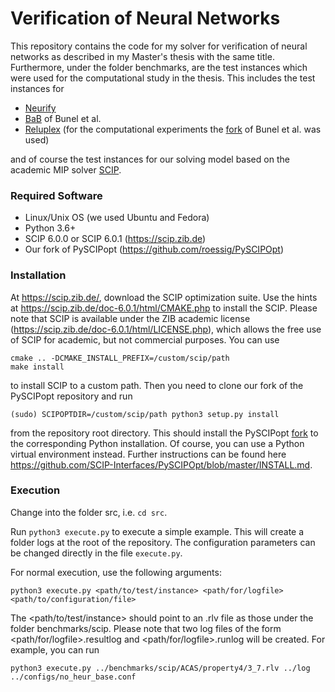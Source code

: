# Verification of Neural Networks

This repository contains the code for my solver for verification of neural networks as described in my Master's thesis with the same title. Furthermore, under the folder benchmarks, are the test instances which were used for the computational study in the thesis. This includes the test instances for
* [Neurify](https://github.com/tcwangshiqi-columbia/Neurify)
* [BaB](https://github.com/oval-group/PLNN-verification/tree/newVersion) of Bunel et al.
* [Reluplex](https://github.com/guykatzz/ReluplexCav2017) (for the computational experiments the [fork](https://github.com/bunelr/ReluplexCav2017/tree/e316ae8193dfe6d6f8b869e95a8502c5316b3d87) of Bunel et al. was used)

and of course the test instances for our solving model based on the academic MIP solver [SCIP](scip.zib.de).

### Required Software
* Linux/Unix OS (we used Ubuntu and Fedora)
* Python 3.6+
* SCIP 6.0.0 or SCIP 6.0.1  (https://scip.zib.de)
* Our fork of PySCIPopt  (https://github.com/roessig/PySCIPOpt)

### Installation
At https://scip.zib.de/, download the SCIP optimization suite.
Use the hints at https://scip.zib.de/doc-6.0.1/html/CMAKE.php to install the SCIP. Please note that SCIP is available under the ZIB academic license (https://scip.zib.de/doc-6.0.1/html/LICENSE.php), which allows the free use of SCIP for academic, but not commercial purposes. You can use 
```
cmake .. -DCMAKE_INSTALL_PREFIX=/custom/scip/path
make install
```
to install SCIP to a custom path. Then you need to clone our fork of the PySCIPopt repository and run
```
(sudo) SCIPOPTDIR=/custom/scip/path python3 setup.py install
```
from the repository root directory. This should install the PySCIPopt [fork](https://github.com/roessig/PySCIPOpt) to the corresponding Python installation. Of course, you can use a Python virtual environment instead. Further instructions can be found here https://github.com/SCIP-Interfaces/PySCIPOpt/blob/master/INSTALL.md.

### Execution
Change into the folder src, i.e. `cd src`.  

Run `python3 execute.py` to execute a simple example. This will create a folder logs at the root of the repository. The configuration parameters can be changed directly in the file `execute.py`.

For normal execution, use the following arguments:  
```
python3 execute.py <path/to/test/instance> <path/for/logfile> <path/to/configuration/file> 
```  
The <path/to/test/instance> should point to an .rlv file as those under the folder benchmarks/scip. Please note that two log files of the form <path/for/logfile>.resultlog and <path/for/logfile>.runlog will be created. For example, you can run    
```
python3 execute.py ../benchmarks/scip/ACAS/property4/3_7.rlv ../log ../configs/no_heur_base.conf
```
